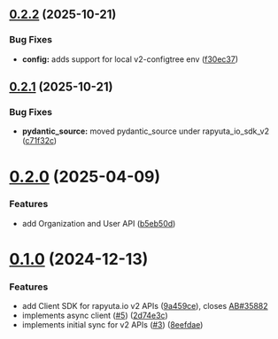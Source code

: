 ## [0.2.2](https://github.com/rapyuta-robotics/rapyuta-io-sdk-v2/compare/v0.2.1...v0.2.2) (2025-10-21)


### Bug Fixes

* **config:** adds support for local v2-configtree env ([f30ec37](https://github.com/rapyuta-robotics/rapyuta-io-sdk-v2/commit/f30ec37bb465020c91d630d9784b861667b4f4cb))

## [0.2.1](https://github.com/rapyuta-robotics/rapyuta-io-sdk-v2/compare/v0.2.0...v0.2.1) (2025-10-21)


### Bug Fixes

* **pydantic_source:** moved pydantic_source under rapyuta_io_sdk_v2 ([c71f32c](https://github.com/rapyuta-robotics/rapyuta-io-sdk-v2/commit/c71f32c2dbc068be69de03905d53d872ca6eb9dd))

# [0.2.0](https://github.com/rapyuta-robotics/rapyuta-io-sdk-v2/compare/v0.1.0...v0.2.0) (2025-04-09)


### Features

* add Organization and User API ([b5eb50d](https://github.com/rapyuta-robotics/rapyuta-io-sdk-v2/commit/b5eb50d004c962ef66607fcab3b653ced5cc6c0a))

# [0.1.0](https://github.com/rapyuta-robotics/rapyuta-io-sdk-v2/compare/v0.0.1...v0.1.0) (2024-12-13)


### Features

* add Client SDK for rapyuta.io v2 APIs ([9a459ce](https://github.com/rapyuta-robotics/rapyuta-io-sdk-v2/commit/9a459ce19b27e2a036cc4ec188fa6b21cca34e5c)), closes [AB#35882](https://github.com/AB/issues/35882)
* implements async client ([#5](https://github.com/rapyuta-robotics/rapyuta-io-sdk-v2/issues/5)) ([2d74e3c](https://github.com/rapyuta-robotics/rapyuta-io-sdk-v2/commit/2d74e3c9de67ed51e9a2b2c70552a46879992cee))
* implements initial sync for v2 APIs ([#3](https://github.com/rapyuta-robotics/rapyuta-io-sdk-v2/issues/3)) ([8eefdae](https://github.com/rapyuta-robotics/rapyuta-io-sdk-v2/commit/8eefdae4c9021c6f1cb9bcf0afe04aa51dea2c47))
